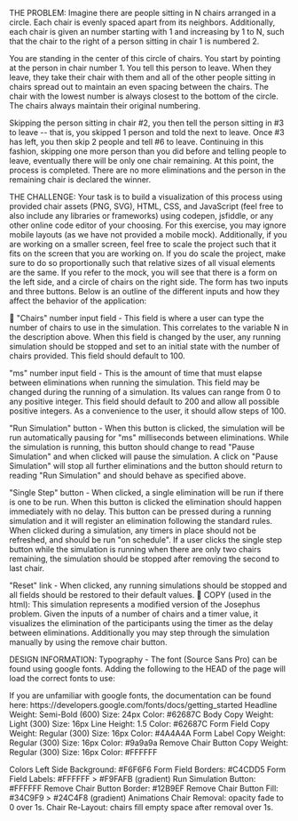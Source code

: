 THE PROBLEM:
Imagine there are people sitting in N chairs arranged in a circle. Each chair is evenly spaced apart from its neighbors. Additionally, each chair is given an number starting with 1 and increasing by 1 to N, such that the chair to the right of a person sitting in chair 1 is numbered 2.

You are standing in the center of this circle of chairs. You start by pointing at the person in chair number 1. You tell this person to leave. When they leave, they take their chair with them and all of the other people sitting in chairs spread out to maintain an even spacing between the chairs. The chair with the lowest number is always closest to the bottom of the circle. The chairs always maintain their original numbering.

Skipping the person sitting in chair #2, you then tell the person sitting in #3 to leave -- that is, you skipped 1 person and told the next to leave. Once #3 has left, you then skip 2 people and tell #6 to leave. Continuing in this fashion, skipping one more person than you did before and telling people to leave, eventually there will be only one chair remaining. At this point, the process is completed. There are no more eliminations and the person in the remaining chair is declared the winner.


THE CHALLENGE:
Your task is to build a visualization of this process using provided chair assets (PNG, SVG), HTML, CSS, and JavaScript (feel free to also include any libraries or frameworks) using codepen, jsfiddle, or any other online code editor of your choosing. For this exercise, you may ignore mobile layouts (as we have not provided a mobile mock). Additionally, if you are working on a smaller screen, feel free to scale the project such that it fits on the screen that you are working on. If you do scale the project, make sure to do so proportionally such that relative sizes of all visual elements are the same. If you refer to the mock, you will see that there is a form on the left side, and a circle of chairs on the right side. The form has two inputs and three buttons. Below is an outline of the different inputs and how they affect the behavior of the application:


"Chairs" number input field - This field is where a user can type the number of chairs to use in the simulation. This correlates to the variable N in the description above. When this field is changed by the user, any running simulation should be stopped and set to an initial state with the number of chairs provided. This field should default to 100.

"ms" number input field - This is the amount of time that must elapse between eliminations when running the simulation. This field may be changed during the running of a simulation. Its values can range from 0 to any positive integer. This field should default to 200 and allow all possible positive integers. As a convenience to the user, it should allow steps of 100.

"Run Simulation" button - When this button is clicked, the simulation will be run automatically pausing for "ms" milliseconds between eliminations. While the simulation is running, this button should change to read "Pause Simulation" and when clicked will pause the simulation. A click on "Pause Simulation" will stop all further eliminations and the button should return to reading "Run Simulation" and should behave as specified above.

"Single Step" button - When clicked, a single elimination will be run if there is one to be run. When this button is clicked the elimination should happen immediately with no delay. This button can be pressed during a running simulation and it will register an elimination following the standard rules. When clicked during a simulation, any timers in place should not be refreshed, and should be run "on schedule". If a user clicks the single step button while the simulation is running when there are only two chairs remaining, the simulation should be stopped after removing the second to last chair.

"Reset" link - When clicked, any running simulations should be stopped and all fields should be restored to their default values.

COPY (used in the html):
This simulation represents a modified version of the Josephus problem. Given the inputs of a number of chairs and a timer value, it visualizes the elimination of the participants using the timer as the delay between eliminations. Additionally you may step through the simulation manually by using the remove chair button.

DESIGN INFORMATION:
Typography - The font (Source Sans Pro) can be found using google fonts. Adding the following to the HEAD of the page will load the correct fonts to use:
<link href="https://fonts.googleapis.com/css?family=Source+Sans+Pro:300,600" rel="stylesheet">
If you are unfamiliar with google fonts, the documentation can be found here: https://developers.google.com/fonts/docs/getting_started
Headline
Weight: Semi-Bold (600)
Size: 24px
Color: #62687C
Body Copy
Weight: Light (300)
Size: 16px
Line Height: 1.5
Color: #62687C
Form Field Copy
Weight: Regular (300)
Size: 16px
Color: #4A4A4A
Form Label Copy
Weight: Regular (300)
Size: 16px
Color: #9a9a9a
Remove Chair Button Copy
Weight: Regular (300)
Size: 16px
Color: #FFFFFF

Colors
Left Side Background: #F6F6F6
Form Field Borders: #C4CDD5
Form Field Labels: #FFFFFF > #F9FAFB (gradient)
Run Simulation Button: #FFFFFF
Remove Chair Button Border: #12B9EF
Remove Chair Button Fill: #34C9F9 > #24C4F8 (gradient)
Animations
Chair Removal: opacity fade to 0 over 1s.
Chair Re-Layout: chairs fill empty space after removal over 1s.

